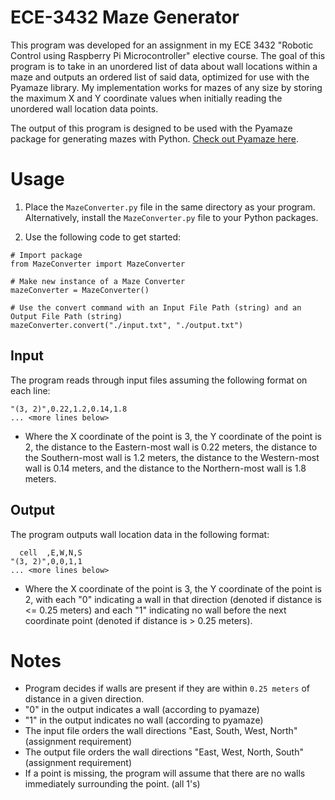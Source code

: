 # ECE-3432 Maze Generator

This program was developed for an assignment in my ECE 3432 "Robotic Control using Raspberry Pi Microcontroller" elective course. The goal of this program is to take in an unordered list of data about wall locations within a maze and outputs an ordered list of said data, optimized for use with the Pyamaze library. My implementation works for mazes of any size by storing the maximum X and Y coordinate values when initially reading the unordered wall location data points. 

The output of this program is designed to be used with the Pyamaze package for generating mazes with Python. [Check out Pyamaze here](https://github.com/MAN1986/pyamaze).

# Usage

1. Place the `MazeConverter.py` file in the same directory as your program. Alternatively, install the `MazeConverter.py` file to your Python packages.

2. Use the following code to get started:

```
# Import package
from MazeConverter import MazeConverter

# Make new instance of a Maze Converter
mazeConverter = MazeConverter()

# Use the convert command with an Input File Path (string) and an Output File Path (string)
mazeConverter.convert("./input.txt", "./output.txt")

```

## Input

The program reads through input files assuming the following format on each line:

```
"(3, 2)",0.22,1.2,0.14,1.8
... <more lines below>
```

- Where the X coordinate of the point is 3, the Y coordinate of the point is 2, the distance to the Eastern-most wall is 0.22 meters, the distance to the Southern-most wall is 1.2 meters, the distance to the Western-most wall is 0.14 meters, and the distance to the Northern-most wall is 1.8 meters.

## Output

The program outputs wall location data in the following format:

```
  cell  ,E,W,N,S
"(3, 2)",0,0,1,1
... <more lines below>
```
- Where the X coordinate of the point is 3, the Y coordinate of the point is 2, with each "0" indicating a wall in that direction (denoted if distance is <= 0.25 meters) and each "1" indicating no wall before the next coordinate point (denoted if distance is > 0.25 meters).

# Notes
- Program decides if walls are present if they are within `0.25 meters` of distance in a given direction.
- "0" in the output indicates a wall (according to pyamaze)
- "1" in the output indicates no wall (according to pyamaze)
- The input file orders the wall directions "East, South, West, North" (assignment requirement)
- The output file orders the wall directions "East, West, North, South" (assignment requirement)
- If a point is missing, the program will assume that there are no walls immediately surrounding the point. (all 1's)